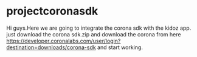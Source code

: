 # projectcoronasdk


 Hi guys.Here we are going to integrate the corona sdk with the kidoz app.
 just download the corona sdk.zip and download the corona from here https://developer.coronalabs.com/user/login?destination=downloads/corona-sdk and start working.
